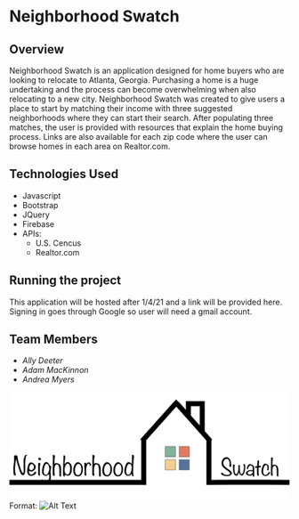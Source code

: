 # Neighborhood Swatch

## **Overview**
Neighborhood Swatch is an application designed for home buyers who are looking to relocate to Atlanta, Georgia. Purchasing a home is a huge undertaking and the process can become overwhelming when also relocating to a new city. Neighborhood Swatch was created to give users a place to start by matching their income with three suggested neighborhoods where they can start their search. After populating three matches, the user is provided with resources that explain the home buying process. Links are also available for each zip code where the user can browse homes in each area on Realtor.com. 

## **Technologies Used**
* Javascript 
* Bootstrap
* JQuery
* Firebase 
* APIs: 
    * U.S. Cencus 
    * Realtor.com 


## **Running the project**
This application will be hosted after 1/4/21 and a link will be provided here. 
Signing in goes through Google so user will need a gmail account.

## **Team Members**

- *Ally Deeter*
- *Adam MacKinnon*
- *Andrea Myers*

![Logo](public/images/logo_1_black.png)
Format: ![Alt Text](url)